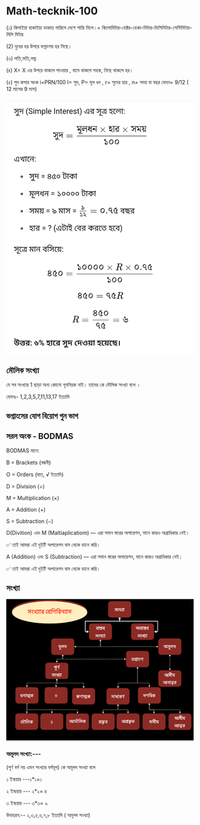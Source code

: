 # Math-tecknik-100

(১)   কিলাইয়া হাকাইয়া ডাকাত মারিলে দেশে শান্তি মিলে।= কিলোমিটার-হেক্টর-ডেকা-মিটার-ডিসিমিটার-সেন্টিমিটার-মিলি মিটার

(2) দুধের হর উপরে ভগ্নাংশর হর নিছে।

(৩) লতি,ভতি,লভু

(৪) X= X এর উপরে থাকলে পাওয়ার , বামে থাকলে সহক, নিছে থাকলে হর। 

(৫) সুদ কসার অংক i=PRN/100 I= সুদ, P= মূল ধন , r= সুদের হার , n= সময় বা বছর যেমন= 9/12 ( 12 মাসের 9 মাস)
<!--[profile](./sud.jpg)-->
<img src="sud.jpg" width="600"/>

## মৌলিক সংখ্যা 

যে সব সংখ্যার 1 ছাড়া অন্য কোনো গূননিয়ক নাই। তাদের কে মৌলিক সংখ্যা বলে ।

যেমনঃ- 1,2,3,5,7,11,13,17 ইত্যাদি


## ভগ্নাংসের যোগ বিয়োগ গুন ভাগ


## সরল অংক - BODMAS

BODMAS মানে:

B = Brackets (বন্ধনী)

O = Orders (ঘাত, √ ইত্যাদি)

D = Division (÷)

M = Multiplication (×)

A = Addition (+)

S = Subtraction (−)


D(Divition) এবং M (Maltiaplicatiom) — এরা সমান স্তরের অপারেশন, মানে কারও অগ্রাধিকার নেই।

✅ তাই আমরা এই দুইটি অপারেশন বাম থেকে ডানে করি। 

A (Addition) এবং S (Subtraction) — এরা সমান স্তরের অপারেশন, মানে কারও অগ্রাধিকার নেই।

✅ তাই আমরা এই দুইটি অপারেশন বাম থেকে ডানে করি।


## সংখ্যা

<!--[profile](./sonka.png)-->
<img src="sonka.png" width="600"/>

### অমূলদ সংখ্যা:---
(পূর্ণ বর্গ নয় এমন সংখ্যার বর্গমূল) কে অমূলদ সংখ্যা বলে

১ ইস্কয়ার ---১*১=১

২ ইস্কয়ার --- ২*২= ৪

৩ ইস্কয়ার --- ৩*৩= ৯

উদাহরন:-- ২,৩,৫,৬,৭,৮ ইত্যাদি ( অমূলদ  সংখ্যা)
